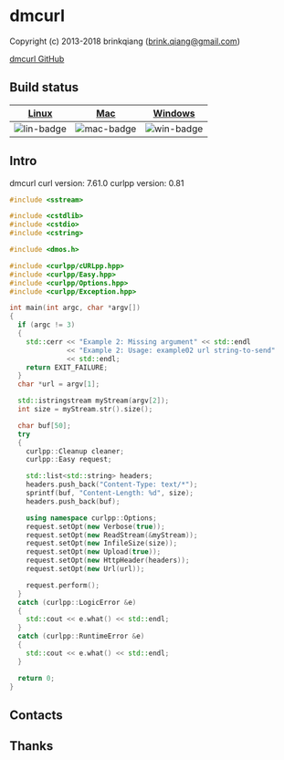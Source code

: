 # dmcurl

Copyright (c) 2013-2018 brinkqiang (brink.qiang@gmail.com)

[dmcurl GitHub](https://github.com/brinkqiang/dmcurl)

## Build status
| [Linux][lin-link] | [Mac][mac-link] | [Windows][win-link] |
| :---------------: | :----------------: | :-----------------: |
| ![lin-badge]      | ![mac-badge]       | ![win-badge]        |

[lin-badge]: https://github.com/brinkqiang/dmcurl/workflows/linux/badge.svg "linux build status"
[lin-link]:  https://github.com/brinkqiang/dmcurl/actions/workflows/linux.yml "linux build status"
[mac-badge]: https://github.com/brinkqiang/dmcurl/workflows/mac/badge.svg "mac build status"
[mac-link]:  https://github.com/brinkqiang/dmcurl/actions/workflows/mac.yml "mac build status"
[win-badge]: https://github.com/brinkqiang/dmcurl/workflows/win/badge.svg "win build status"
[win-link]:  https://github.com/brinkqiang/dmcurl/actions/workflows/win.yml "win build status"

## Intro
dmcurl
curl version: 7.61.0
curlpp version: 0.81
```cpp
#include <sstream>

#include <cstdlib>
#include <cstdio>
#include <cstring>

#include <dmos.h>

#include <curlpp/cURLpp.hpp>
#include <curlpp/Easy.hpp>
#include <curlpp/Options.hpp>
#include <curlpp/Exception.hpp>

int main(int argc, char *argv[])
{
  if (argc != 3)
  {
    std::cerr << "Example 2: Missing argument" << std::endl
              << "Example 2: Usage: example02 url string-to-send"
              << std::endl;
    return EXIT_FAILURE;
  }
  char *url = argv[1];

  std::istringstream myStream(argv[2]);
  int size = myStream.str().size();

  char buf[50];
  try
  {
    curlpp::Cleanup cleaner;
    curlpp::Easy request;

    std::list<std::string> headers;
    headers.push_back("Content-Type: text/*");
    sprintf(buf, "Content-Length: %d", size);
    headers.push_back(buf);

    using namespace curlpp::Options;
    request.setOpt(new Verbose(true));
    request.setOpt(new ReadStream(&myStream));
    request.setOpt(new InfileSize(size));
    request.setOpt(new Upload(true));
    request.setOpt(new HttpHeader(headers));
    request.setOpt(new Url(url));

    request.perform();
  }
  catch (curlpp::LogicError &e)
  {
    std::cout << e.what() << std::endl;
  }
  catch (curlpp::RuntimeError &e)
  {
    std::cout << e.what() << std::endl;
  }

  return 0;
}
```
## Contacts

## Thanks
